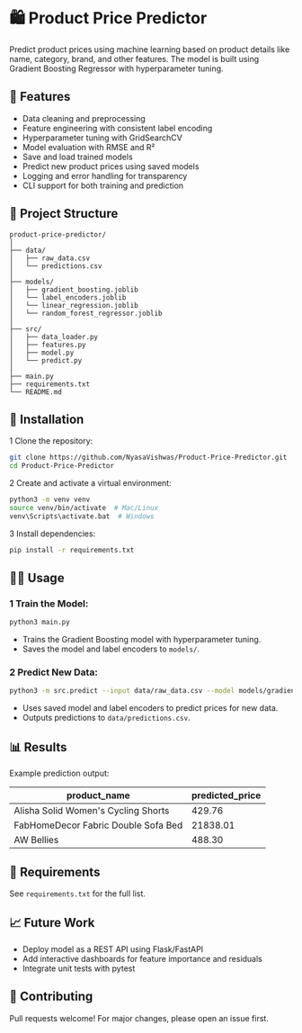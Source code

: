 # 🛍️ Product Price Predictor

Predict product prices using machine learning based on product details like name, category, brand, and other features. The model is built using Gradient Boosting Regressor with hyperparameter tuning.

## 🚀 Features

- Data cleaning and preprocessing
- Feature engineering with consistent label encoding
- Hyperparameter tuning with GridSearchCV
- Model evaluation with RMSE and R²
- Save and load trained models
- Predict new product prices using saved models
- Logging and error handling for transparency
- CLI support for both training and prediction

## 📂 Project Structure

```text
product-price-predictor/
│
├── data/
│   ├── raw_data.csv
│   └── predictions.csv
│
├── models/
│   ├── gradient_boosting.joblib
│   └── label_encoders.joblib
│   └── linear_regression.joblib
│   └── random_forest_regressor.joblib
│
├── src/
│   ├── data_loader.py
│   ├── features.py
│   ├── model.py
│   └── predict.py
│
├── main.py
├── requirements.txt
└── README.md
```

## 🔧 Installation

1️ Clone the repository:
```bash
git clone https://github.com/NyasaVishwas/Product-Price-Predictor.git
cd Product-Price-Predictor
```

2️ Create and activate a virtual environment:
```bash
python3 -m venv venv
source venv/bin/activate  # Mac/Linux
venv\Scripts\activate.bat  # Windows
```

3️ Install dependencies:
```bash
pip install -r requirements.txt
```

## 🏃‍♀️ Usage

### 1️ Train the Model:
```bash
python3 main.py
```
- Trains the Gradient Boosting model with hyperparameter tuning.
- Saves the model and label encoders to `models/`.

### 2️ Predict New Data:
```bash
python3 -m src.predict --input data/raw_data.csv --model models/gradient_boosting.joblib --encoder models/label_encoders.joblib --output data/predictions.csv
```
- Uses saved model and label encoders to predict prices for new data.
- Outputs predictions to `data/predictions.csv`.

## 📊 Results

Example prediction output:

| product_name                           | predicted_price |
|----------------------------------------|-----------------|
| Alisha Solid Women's Cycling Shorts    | 429.76          |
| FabHomeDecor Fabric Double Sofa Bed    | 21838.01        |
| AW Bellies                             | 488.30          |

## 🧩 Requirements

See `requirements.txt` for the full list.

## 📈 Future Work

- Deploy model as a REST API using Flask/FastAPI
- Add interactive dashboards for feature importance and residuals
- Integrate unit tests with pytest

## 🤝 Contributing

Pull requests welcome! For major changes, please open an issue first.
